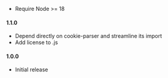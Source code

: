 - Require Node >= 18

#### 1.1.0

- Depend directly on cookie-parser and streamline its import
- Add license to .js

#### 1.0.0

- Initial release
